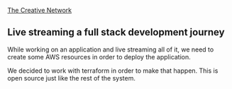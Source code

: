 [The Creative Network](https://medium.com/fullstack-network)

## Live streaming a full stack development journey

While working on an application and live streaming all of it, we need to create
some AWS resources in order to deploy the application.

We decided to work with terraform in order to make that happen. This is open
source just like the rest of the system.


